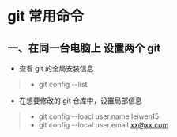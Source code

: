 # git 常用命令
## 一、在同一台电脑上 设置两个 git
+ 查看 git 的全局安装信息
>+ git config --list
+ 在想要修改的 git 仓库中，设置局部信息
>+ git config --loacl user.name leiwen15
>+ git config --local user.email xx@xx.com
